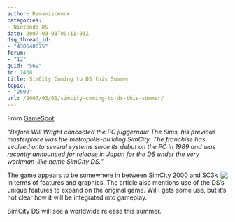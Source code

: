 ```yaml
---
author: Ramaniscence
categories:
- Nintendo DS
date: 2007-03-01T09:11:03Z
dsq_thread_id:
- "430640675"
forum:
- "12"
guid: "569"
id: 1468
title: SimCity Coming to DS this Summer
topic:
- "2609"
url: /2007/03/01/simcity-coming-to-ds-this-summer/
---
```


From [GameSpot](http://www.gamespot.com/news/6166532.html):

_&#8220;Before Will Wright concocted the PC juggernaut The Sims, his previous masterpiece was the metropolis-building SimCity. The franchise has evolved onto several systems since its debut on the PC in 1989 and was recently announced for release in Japan for the DS under the very workman-like name SimCity DS.&#8221;_

<img border="0" align="right" src="images/articles/simcityds.jpg" />The game appears to be somewhere in between SimCity 2000 and SC3k in terms of features and graphics. The article also mentions use of the DS&#8217;s unique features to expand on the original game. WiFi gets some use, but it&#8217;s not clear how it will be integrated into gameplay. 

SimCity DS will see a worldwide release this summer.